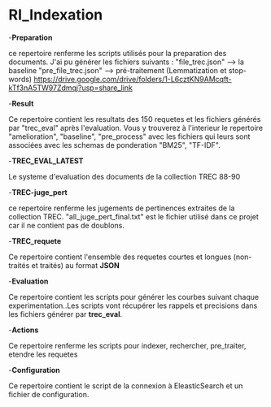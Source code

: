 # RI_Indexation

-**Preparation**

ce repertoire renferme les scripts utilisés pour la preparation des documents. J'ai pu générer  les fichiers suivants :
"file_trec.json" --> la baseline
"pre_file_trec.json" --> pré-traitement (Lemmatization et stop-words)
https://drive.google.com/drive/folders/1-L6cztKN9AMcqft-kTf3nA5TW97Zdmqj?usp=share_link

-**Result**

Ce repertoire contient les resultats des 150 requetes et les fichiers générés par "trec_eval" après l'evaluation. Vous y trouverez à l'interieur le repertoire "amelioration", "baseline", "pre_process" avec les fichiers qui leurs sont associées avec les schemas de ponderation "BM25", "TF-IDF". 

-**TREC_EVAL_LATEST**

Le systeme d'evaluation des documents de la collection TREC 88-90

-**TREC-juge_pert**

ce repertoire renferme les jugements de pertinences extraites de la collection TREC. "all_juge_pert_final.txt" est le fichier utilisé dans ce projet car il ne contient pas de doublons.

-**TREC_requete**

Ce repertoire contient l'ensemble des requetes courtes et longues (non-traités et traités) au format **JSON**

-**Evaluation**

Ce repertoire contient les scripts pour générer les courbes suivant chaque experimentation..Les scripts vont récupérer les rappels et precisions dans les fichiers générer par **trec_eval**.

-**Actions**

Ce repertoire renferme les scripts pour indexer, rechercher, pre_traiter, etendre les requetes

-**Configuration** 

Ce repertoire contient le script de la connexion à EleasticSearch et un fichier de configuration. 